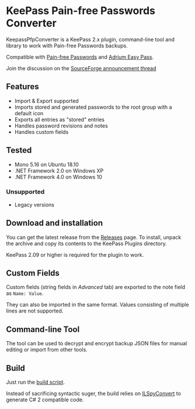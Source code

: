# KeePass Pain-free Passwords Converter

KeepassPfpConverter is a KeePass 2.x plugin, command-line tool and library
to work with Pain-free Passwords backups.

Compatible with [Pain-free Passwords](https://pfp.works) and [Adrium Easy Pass](https://github.com/adrium/easypass).

Join the discussion on the [SourceForge announcement thread](https://sourceforge.net/p/keepass/discussion/329220/thread/cc159b85bd/)

## Features

* Import & Export supported
* Imports stored and generated passwords to the root group with a default icon
* Exports all entries as "stored" entries
* Handles password revisions and notes
* Handles custom fields

## Tested

* Mono 5.16 on Ubuntu 18.10
* .NET Framework 2.0 on Windows XP
* .NET Framework 4.0 on Windows 10

### Unsupported

* Legacy versions

## Download and installation

You can get the latest release from the [Releases](https://github.com/adrium/KeepassPfpConverter/releases/latest) page. To install, unpack the archive and copy its contents to the KeePass Plugins directory.

KeePass 2.09 or higher is required for the plugin to work.

## Custom Fields

Custom fields (string fields in *Advanced* tab)
are exported to the note field as `Name: Value`.

They can also be imported in the same format.
Values consisting of multiple lines are not supported.

## Command-line Tool

The tool can be used to decrypt and encrypt backup JSON files
for manual editing or import from other tools.

## Build

Just run the [build script](plgx/build.sh).

Instead of sacrificing syntactic suger, the build relies on [ILSpyConvert](https://github.com/adrium/ILSpyConvert) to generate C# 2 compatible code.
